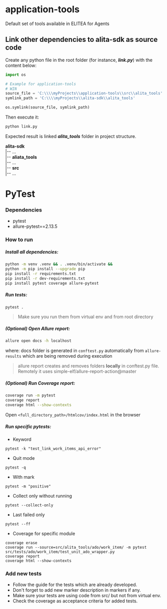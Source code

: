 # application-tools
Default set of tools available in ELITEA for Agents

Link other dependencies to alita-sdk as source code
---

Create any python file in the root folder (for instance, **_link.py_**) with the content below:
```python
import os

# Example for application-tools
# WIN
source_file = 'C:\\\\myProjects\\application-tools\\src\\alita_tools'
symlink_path = 'C:\\\\myProjects\\alita-sdk\\alita_tools'

os.symlink(source_file, symlink_path)
```
Then execute it:
```bash
python link.py
```
Expected result is linked **_alita_tools_** folder in project structure.

**alita-sdk**  
|-- ...  
|-- **aliata_tools**   
|-- ...  
|-- **src**  
|-- ...  

# PyTest
### Dependencies
- pytest
- allure-pytest==2.13.5

### How to run
##### Install all dependencies:

```bash
python -m venv .venv && . .venv/bin/activate &&
python -m pip install --upgrade pip
pip install -r requirements.txt
pip install -r dev-requirements.txt
pip install pytest coverage allure-pytest
```

##### Run tests:
```bash
pytest .
```
> Make sure you run them from virtual env and from root directory

##### (Optional) Open Allure report:
```bash
allure open docs -h localhost
```
where: docs folder is generated in `conftest.py` automatically from `allure-results` which are being removed during execution
> allure report creates and removes folders **locally** in conftest.py file. Remotely it uses simple-elf/allure-report-action@master

##### (Optional) Run Coverage report:
```bash
coverage run -m pytest 
coverage report
coverage html --show-contexts
```
Open `<full_directory_path>/htmlcov/index.html` in the browser

##### Run specific pytests:
- Keyword
```
pytest -k "test_link_work_items_api_error"
```

- Quit mode
```
pytest -q
```

- With mark
```
pytest -m "positive"
```

- Collect only without running
```
pytest --collect-only
```

- Last failed only
```
pytest --ff
```

- Coverage for specific module
```
coverage erase
coverage run --source=src/alita_tools/ado/work_item/ -m pytest src/tests/ado/work_item/test_unit_ado_wrapper.py
coverage report
coverage html --show-contexts
```

### Add new tests
- Follow the guide for the tests which are already developed.
- Don't forget to add new marker description in markers if any.
- Make sure your tests are using code from src/ but not from virtual env.
- Check the coverage as acceptance criteria for added tests.